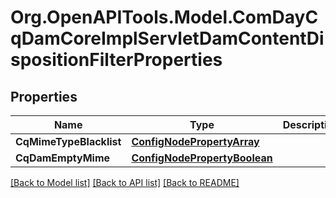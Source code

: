 # Org.OpenAPITools.Model.ComDayCqDamCoreImplServletDamContentDispositionFilterProperties
## Properties

Name | Type | Description | Notes
------------ | ------------- | ------------- | -------------
**CqMimeTypeBlacklist** | [**ConfigNodePropertyArray**](ConfigNodePropertyArray.md) |  | [optional] 
**CqDamEmptyMime** | [**ConfigNodePropertyBoolean**](ConfigNodePropertyBoolean.md) |  | [optional] 

[[Back to Model list]](../README.md#documentation-for-models) [[Back to API list]](../README.md#documentation-for-api-endpoints) [[Back to README]](../README.md)

